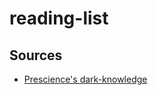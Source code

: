 # reading-list

## Sources

- [Prescience's dark-knowledge](https://github.com/prescience-data/dark-knowledge)
